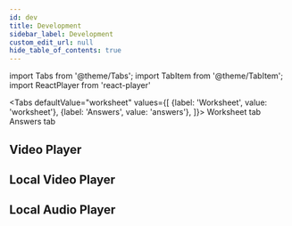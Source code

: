 ```yaml
---
id: dev
title: Development
sidebar_label: Development
custom_edit_url: null
hide_table_of_contents: true
---
```


import Tabs from '@theme/Tabs';
import TabItem from '@theme/TabItem';
import ReactPlayer from 'react-player'

<Tabs
defaultValue="worksheet"
values={[
{label: 'Worksheet', value: 'worksheet'},
{label: 'Answers', value: 'answers'},
]}>
<TabItem value="worksheet">Worksheet tab</TabItem>
<TabItem value="answers">Answers tab</TabItem>
</Tabs>

## Video Player

<ReactPlayer 
  url='https://youtu.be/IvUU8joBb1Q?t=30'
  width='640px'
  height='360px'
/>

## Local Video Player

<ReactPlayer
  url= '/video/Rabbit.mp4'
  width='640px'
  height='360px'
  controls = {true}
/>

## Local Audio Player

<ReactPlayer
  url='/audio/On a Cloud.mp3'
  width='640px'
  height='60px'
  controls = {true}
/>
